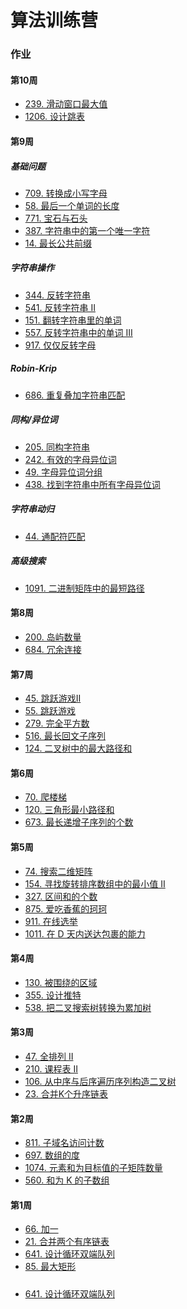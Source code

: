 # 算法训练营

### 作业
#### 第10周
- [239. 滑动窗口最大值][LC239]
- [1206. 设计跳表][Skiplist]

#### 第9周
##### 基础问题
- [709. 转换成小写字母][LC709]
- [58. 最后一个单词的长度][LC58]
- [771. 宝石与石头][LC771]
- [387. 字符串中的第一个唯一字符][LC387]
- [14. 最长公共前缀][LC14]

##### 字符串操作
- [344. 反转字符串][LC344]
- [541. 反转字符串 II][LC541]
- [151. 翻转字符串里的单词][LC151]
- [557. 反转字符串中的单词 III][LC557]
- [917. 仅仅反转字母][LC917]

##### Robin-Krip
- [686. 重复叠加字符串匹配][LC686]

##### 同构/异位词
- [205. 同构字符串][LC205]
- [242. 有效的字母异位词][LC242]
- [49. 字母异位词分组][LC49]
- [438. 找到字符串中所有字母异位词][LC438]

##### 字符串动归
- [44. 通配符匹配][LC44]

##### 高级搜索
- [1091. 二进制矩阵中的最短路径][LC1091]

#### 第8周
- [200. 岛屿数量][LC200]
- [684. 冗余连接][LC684]

#### 第7周
- [45. 跳跃游戏II][LC45]
- [55. 跳跃游戏][LC55]
- [279. 完全平方数][LC279]
- [516. 最长回文子序列][LC516]
- [124. 二叉树中的最大路径和][LC124]

#### 第6周
- [70. 爬楼梯][LC70]
- [120. 三角形最小路径和][LC120]
- [673. 最长递增子序列的个数][LC673]

#### 第5周
- [74. 搜索二维矩阵][LC74]
- [154. 寻找旋转排序数组中的最小值 II][LC154]
- [327. 区间和的个数][LC327]
- [875. 爱吃香蕉的珂珂][LC875]
- [911. 在线选举][LC911]
- [1011. 在 D 天内送达包裹的能力][LC1011]

#### 第4周
- [130. 被围绕的区域][LC130]
- [355. 设计推特][LC355]
- [538. 把二叉搜索树转换为累加树][LC538]

#### 第3周
- [47. 全排列 II][LC47]
- [210. 课程表 II][LC210]
- [106. 从中序与后序遍历序列构造二叉树][LC106]
- [23. 合并K个升序链表][LC23]

#### 第2周
- [811. 子域名访问计数][LC811]
- [697. 数组的度][LC697]
- [1074. 元素和为目标值的子矩阵数量][LC1074]
- [560. 和为 K 的子数组][LC560]

#### 第1周
- [66. 加一][LC66]
- [21. 合并两个有序链表][LC21]
- [641. 设计循环双端队列][LC641]
- [85. 最大矩形][LC85]
#####
- [641. 设计循环双端队列][LC641]

[LC709]:string/N709.java
[LC58]:string/N58.java
[LC771]:string/N771.java
[LC387]:string/N387.java
[LC14]:string/N14.java

[LC344]:string/N344.java
[LC541]:string/N541.java
[LC151]:string/N151.java
[LC557]:string/N557.java
[LC917]:string/N917.java

[LC686]:string/N686.java
[LC44]:string/N44.java

[LC205]:string/N205.java
[LC242]:string/N242.java
[LC49]:string/N49.java
[LC438]:string/N438.java

[LC70]:dp/N70.java
[LC120]:dp/N120.java
[LC673]:dp/N673.java
[LC45]:dp/N45.java
[LC55]:dp/N55.java
[LC279]:dp/N279.java
[LC516]:dp/N516.java
[LC124]:dp/N124.java

[LC74]: binarySearch/N74.java
[LC154]: binarySearch/N154.java
[LC875]: binarySearch/N875.java
[LC911]: binarySearch/N911.java
[LC1011]: binarySearch/N1011.java
[LC327]: binarySearch/N327.java

[LC130]: dfs/N130.java
[LC355]: dfs/Twitter.java
[LC538]: dfs/N538.java
[LC200]: dfs/N200.java
[LC684]: dfs/N684.java

[LC21]: linkedList/N21.java
[LC141]: linkedList/N141.java
[LC206]: linkedList/N206.java
[LC23]: linkedList/N23.java

[LC210]: bfs/N210.java
[LC1091]: bfs/N1091.java

[LC106]: map/N106.java

[LC26]: array/N26.java
[LC46]: array/N46.java
[LC47]: array/N47.java
[LC66]: array/N66.java
[LC88]: array/N88.java
[LC641]: array/MyCircularDeque.java
[MyHashMap]: array/MyHashMap.java

[LC30]: map/N30.java
[LC49]: map/N49.java
[LC560]: map/N560.java
[LC697]: map/N697.java
[LC811]: map/N811.java
[LC1074]: map/N1074.java

[LC874]: set/N874.java

[LC20]: stack/N20.java
[LC84]: stack/N84.java
[LC85]: stack/N85.java
[LC150]: stack/N150.java
[LC155]: stack/N155.java
[LC227]: stack/N227.java

[LC239]: tree/N239.java
[Skiplist]: tree/Skiplist.java